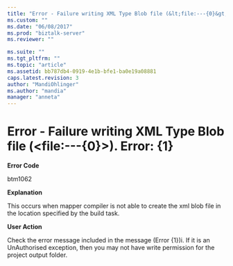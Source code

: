 ```yaml
---
title: "Error - Failure writing XML Type Blob file (&lt;file:---{0}&gt;). Error: {1} | Microsoft Docs"
ms.custom: ""
ms.date: "06/08/2017"
ms.prod: "biztalk-server"
ms.reviewer: ""

ms.suite: ""
ms.tgt_pltfrm: ""
ms.topic: "article"
ms.assetid: bb787db4-0919-4e1b-bfe1-ba0e19a08881
caps.latest.revision: 3
author: "MandiOhlinger"
ms.author: "mandia"
manager: "anneta"
---
```

# Error - Failure writing XML Type Blob file (&lt;file:---{0}&gt;). Error: {1}
**Error Code**  
  
 btm1062  
  
 **Explanation**  
  
 This occurs when mapper compiler is not able to create the xml blob file in the location specified by the build task.  
  
 **User Action**  
  
 Check the error message included in the message (Error {1})i. If it is an UnAuthorised exception, then you may not have write permission for the project output folder.